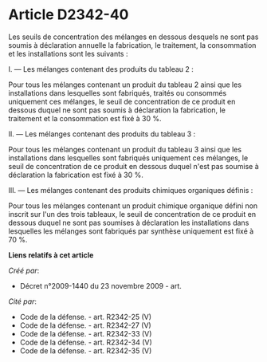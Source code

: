 # Article D2342-40

Les seuils de concentration des mélanges en dessous desquels ne sont pas soumis à déclaration annuelle la fabrication, le
traitement, la consommation et les installations sont les suivants :

I. ― Les mélanges contenant des produits du tableau 2 :

Pour tous les mélanges contenant un produit du tableau 2 ainsi que les installations dans lesquelles sont fabriqués, traités
ou consommés uniquement ces mélanges, le seuil de concentration de ce produit en dessous duquel ne sont pas soumis à
déclaration la fabrication, le traitement et la consommation est fixé à 30 %.

II. ― Les mélanges contenant des produits du tableau 3 :

Pour tous les mélanges contenant un produit du tableau 3 ainsi que les installations dans lesquelles sont fabriqués
uniquement ces mélanges, le seuil de concentration de ce produit en dessous duquel n'est pas soumise à déclaration la
fabrication est fixé à 30 %.

III. ― Les mélanges contenant des produits chimiques organiques définis :

Pour tous les mélanges contenant un produit chimique organique défini non inscrit sur l'un des trois tableaux, le seuil de
concentration de ce produit en dessous duquel ne sont pas soumises à déclaration les installations dans lesquelles les
mélanges sont fabriqués par synthèse uniquement est fixé à 70 %.

**Liens relatifs à cet article**

_Créé par_:

  - Décret n°2009-1440 du 23 novembre 2009 - art.

_Cité par_:

  - Code de la défense. - art. R2342-25 (V)
  - Code de la défense. - art. R2342-27 (V)
  - Code de la défense. - art. R2342-33 (V)
  - Code de la défense. - art. R2342-34 (V)
  - Code de la défense. - art. R2342-35 (V)
